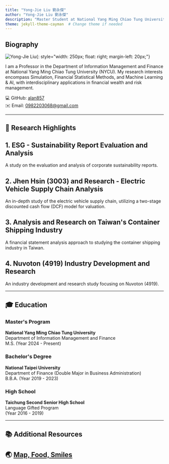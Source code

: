 ```yaml
---
title: "Yong-Jie Liu 劉永傑"
author: "Yong-Jie Liu 劉永傑"
description: "Master Student at National Yang Ming Chiao Tung University"
theme: jekyll-theme-cayman  # Change theme if needed
---
```



## Biography
![Yong-Jie Liu](https://i.imgur.com/K3qUn90.jpg){: style="width: 250px; float: right; margin-left: 20px;"}

I am a Professor in the Department of Information Management and Finance at National Yang Ming Chiao Tung University (NYCU). My research interests encompass Simulation, Financial Statistical Methods, and Machine Learning & AI, with interdisciplinary applications in financial wealth and risk management.


💻 GitHub: [alan857](https://github.com/alan857)  
✉️ Email: 0982203068@gmail.com  

---

## 📌 Research Highlights 

## 1. ESG - Sustainability Report Evaluation and Analysis
A study on the evaluation and analysis of corporate sustainability reports.

## 2. Jhen Hsin (3003) and Research - Electric Vehicle Supply Chain Analysis
An in-depth study of the electric vehicle supply chain, utilizing a two-stage discounted cash flow (DCF) model for valuation.

## 3. Analysis and Research on Taiwan's Container Shipping Industry
A financial statement analysis approach to studying the container shipping industry in Taiwan.

## 4. Nuvoton (4919) Industry Development and Research
An industry development and research study focusing on Nuvoton (4919).


---

## 🎓 Education

### Master's Program
**National Yang Ming Chiao Tung University**  
Department of Information Management and Finance  
M.S. (Year 2024 - Present)

### Bachelor's Degree
**National Taipei University**  
Department of Finance (Double Major in Business Administration)  
B.B.A. (Year 2019 - 2023)

### High School
**Taichung Second Senior High School**  
Language Gifted Program  
(Year 2016 - 2019)


---

## 📚 Additional Resources
🌏 [Map, Food, Smiles](https://alan857.github.io/webpage2/)
---



